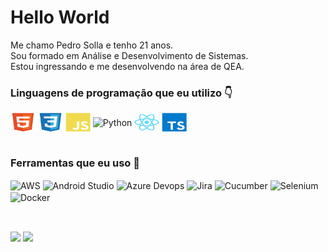 # Hello World
Me chamo Pedro Solla e tenho 21 anos. <br>
Sou formado em Análise e Desenvolvimento de Sistemas. <br>
Estou ingressando e me desenvolvendo na área de QEA. <br>

### Linguagens de programação que eu utilizo 👇
<div style="display: inline_block">
   <img align="center" alt="HTML" height="30" width="40" src="https://raw.githubusercontent.com/devicons/devicon/master/icons/html5/html5-original.svg">
   <img align="center" alt="CSS" height="30" width="40" src="https://raw.githubusercontent.com/devicons/devicon/master/icons/css3/css3-original.svg">
   <img align="center" alt="Js" height="30" width="40" src="https://raw.githubusercontent.com/devicons/devicon/master/icons/javascript/javascript-plain.svg">
   <img align="center" alt="Python" height="30" width="40" src="https://cdn.jsdelivr.net/gh/devicons/devicon@latest/icons/python/python-original.svg">
   <img align="center" alt="React" height="30" width="40" src="https://raw.githubusercontent.com/devicons/devicon/master/icons/react/react-original.svg">
   <img align="center" alt="Ts" height="30" width="40" src="https://raw.githubusercontent.com/devicons/devicon/master/icons/typescript/typescript-plain.svg">
</div><br>

   ### Ferramentas que eu uso 🔧
<div style="display: inline_block">
   <img align="center" alt="AWS" height="30" width="40" src="https://cdn.jsdelivr.net/gh/devicons/devicon@latest/icons/amazonwebservices/amazonwebservices-plain-wordmark.svg">
   <img align="center" alt="Android Studio" height="30" width="40" src="https://cdn.jsdelivr.net/gh/devicons/devicon@latest/icons/androidstudio/androidstudio-original.svg">
   <img align="center" alt="Azure Devops" height="30" width="40" src="https://cdn.jsdelivr.net/gh/devicons/devicon@latest/icons/azuredevops/azuredevops-original.svg">
   <img align="center" alt="Jira" height="30" width="40" src="https://cdn.jsdelivr.net/gh/devicons/devicon@latest/icons/jira/jira-original-wordmark.svg">
   <img align="center" alt="Cucumber" height="30" width="40" src="https://cdn.jsdelivr.net/gh/devicons/devicon@latest/icons/cucumber/cucumber-plain-wordmark.svg">
   <img align="center" alt="Selenium" height="30" width="40" src="https://cdn.jsdelivr.net/gh/devicons/devicon@latest/icons/selenium/selenium-original.svg">
   <img align="center" alt="Docker" height="30" width="40" src="https://cdn.jsdelivr.net/gh/devicons/devicon@latest/icons/docker/docker-original-wordmark.svg">
</div><br>
  
  ##

<div>
   <a href="https://www.linkedin.com/in/pedrohsn/" target="_blank"><img src="https://img.shields.io/badge/-LinkedIn-%230077B5?style=for-the-badge&logo=linkedin&logoColor=white" target="_blank"></a> 
   <a href="https://www.instagram.com/_pedrosolla_/" target="_blank"><img src="https://img.shields.io/badge/-Instagram-%23E4405F?style=for-the-badge&logo=instagram&logoColor=white" target="_blank"></a>
</div>


